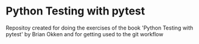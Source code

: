 # Python Testing with pytest
Repositoy created for doing the exercises of the book 'Python Testing with pytest' by Brian Okken and for getting used to the git workflow
